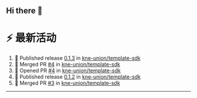 ## Hi there 👋

<!--

**Here are some ideas to get you started:**

🙋‍♀️ A short introduction - what is your organization all about?
🌈 Contribution guidelines - how can the community get involved?
👩‍💻 Useful resources - where can the community find your docs? Is there anything else the community should know?
🍿 Fun facts - what does your team eat for breakfast?
🧙 Remember, you can do mighty things with the power of [Markdown](https://docs.github.com/github/writing-on-github/getting-started-with-writing-and-formatting-on-github/basic-writing-and-formatting-syntax)
-->


# ⚡ 最新活动

<!--START_SECTION:activity-->
1. 🚀 Published release [0.1.3](https://github.com/kne-union/template-sdk/releases/tag/0.1.3) in [kne-union/template-sdk](https://github.com/kne-union/template-sdk)
2. 🎉 Merged PR [#4](https://github.com/kne-union/template-sdk/pull/4) in [kne-union/template-sdk](https://github.com/kne-union/template-sdk)
3. 💪 Opened PR [#4](https://github.com/kne-union/template-sdk/pull/4) in [kne-union/template-sdk](https://github.com/kne-union/template-sdk)
4. 🚀 Published release [0.1.2](https://github.com/kne-union/template-sdk/releases/tag/0.1.2) in [kne-union/template-sdk](https://github.com/kne-union/template-sdk)
5. 🎉 Merged PR [#3](https://github.com/kne-union/template-sdk/pull/3) in [kne-union/template-sdk](https://github.com/kne-union/template-sdk)
<!--END_SECTION:activity-->

---
